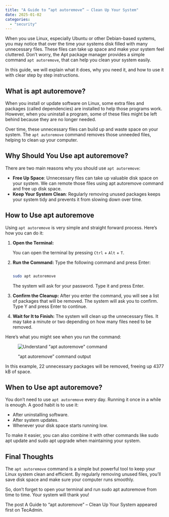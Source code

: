 ```yaml
---
title: "A Guide to “apt autoremove” – Clean Up Your System"
date: 2025-01-02
categories: 
  - "security"
---
```


When you use Linux, especially Ubuntu or other Debian-based systems, you may notice that over the time your systems disk filled with many unnecessary files. These files can take up space and make your system feel cluttered. Don’t worry, the Apt package manager provides a simple command `apt autoremove`, that can help you clean your system easily.

In this guide, we will explain what it does, why you need it, and how to use it with clear step by step instructions.

## What is apt autoremove?

When you install or update software on Linux, some extra files and packages (called dependencies) are installed to help those programs work. However, when you uninstall a program, some of these files might be left behind because they are no longer needed.

Over time, these unnecessary files can build up and waste space on your system. The `apt autoremove` command removes those unneeded files, helping to clean up your computer.

## Why Should You Use apt autoremove?

There are two main reasons why you should use `apt autoremove`:

- **Free Up Space**: Unnecessary files can take up valuable disk space on your system. We can remote those files using apt autoremove command and free up disk space.
- **Keep Your System Clean**: Regularly removing unused packages keeps your system tidy and prevents it from slowing down over time.

## How to Use apt autoremove

Using `apt autoremove` is very simple and straight forward process. Here’s how you can do it:

1. **Open the Terminal:**
    
    You can open the terminal by pressing `Ctrl` + `Alt` + `T`.
    
2. **Run the Command:** Type the following command and press Enter:
    
    ```bash
    
    sudo apt autoremove
    ```
    
    The system will ask for your password. Type it and press Enter.
    
3. **Confirm the Cleanup:** After you enter the command, you will see a list of packages that will be removed. The system will ask you to confirm. Type Y and press Enter to continue.
4. **Wait for It to Finish:** The system will clean up the unnecessary files. It may take a minute or two depending on how many files need to be removed.

Here’s what you might see when you run the command:

<figure>

![Understand "apt autoremove" command](https://tecadmin.net/wp-content/uploads/2024/12/apt-autoremove-guide.png)

<figcaption>

“apt autoremove” command output

</figcaption>

</figure>

In this example, 22 unnecessary packages will be removed, freeing up 4377 kB of space.

## When to Use apt autoremove?

You don’t need to use `apt autoremove` every day. Running it once in a while is enough. A good habit is to use it:

- After uninstalling software.
- After system updates.
- Whenever your disk space starts running low.

To make it easier, you can also combine it with other commands like sudo apt update and sudo apt upgrade when maintaining your system.

## Final Thoughts

The `apt autoremove` command is a simple but powerful tool to keep your Linux system clean and efficient. By regularly removing unused files, you’ll save disk space and make sure your computer runs smoothly.

So, don’t forget to open your terminal and run sudo apt autoremove from time to time. Your system will thank you!

The post A Guide to “apt autoremove” – Clean Up Your System appeared first on TecAdmin.
